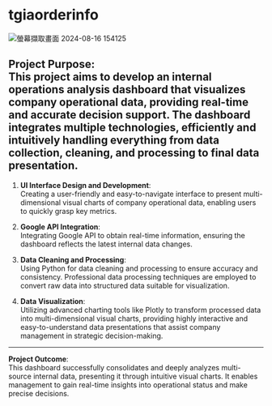 # tgiaorderinfo
![螢幕擷取畫面 2024-08-16 154125](https://github.com/user-attachments/assets/00680035-c10d-4240-bfaf-a66185ae8b78)

**Project Purpose**:  
This project aims to develop an internal operations analysis dashboard that visualizes company operational data, providing real-time and accurate decision support. The dashboard integrates multiple technologies, efficiently and intuitively handling everything from data collection, cleaning, and processing to final data presentation.
---
1. **UI Interface Design and Development**:  
Creating a user-friendly and easy-to-navigate interface to present multi-dimensional visual charts of company operational data, enabling users to quickly grasp key metrics.

2. **Google API Integration**:  
Integrating Google API to obtain real-time information, ensuring the dashboard reflects the latest internal data changes.

3. **Data Cleaning and Processing**:  
Using Python for data cleaning and processing to ensure accuracy and consistency. Professional data processing techniques are employed to convert raw data into structured data suitable for visualization.

4. **Data Visualization**:  
Utilizing advanced charting tools like Plotly to transform processed data into multi-dimensional visual charts, providing highly interactive and easy-to-understand data presentations that assist company management in strategic decision-making.
--- 
**Project Outcome**:  
This dashboard successfully consolidates and deeply analyzes multi-source internal data, presenting it through intuitive visual charts. It enables management to gain real-time insights into operational status and make precise decisions.
